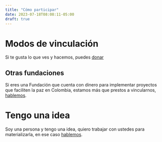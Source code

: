 ```yaml
---
title: "Cómo participar"
date: 2023-07-18T08:08:11-05:00
draft: true
---
```


# Modos de vinculación

Si te gusta lo que ves y hacemos, puedes [donar](/donations)

## Otras fundaciones

Si eres una Fundación que cuenta con dinero para implementar proyectos que faciliten la paz en Colombia, estamos más que prestos a vincularnos, [hablemos](/#contact).

# Tengo una idea

Soy una persona y tengo una idea, quiero trabajar con ustedes para materializarla, en ese caso [hablemos](/#contact).